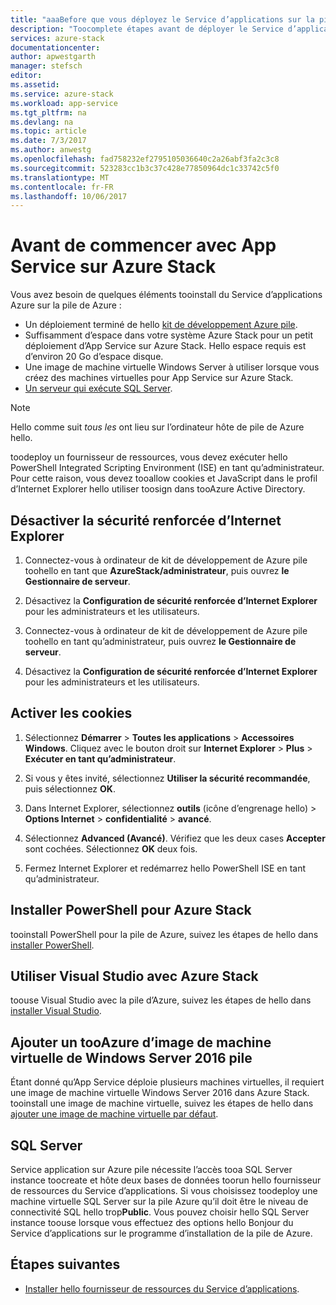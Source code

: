 ```yaml
---
title: "aaaBefore que vous déployez le Service d’applications sur la pile de Azure | Documents Microsoft"
description: "Toocomplete étapes avant de déployer le Service d’applications sur la pile de Azure"
services: azure-stack
documentationcenter: 
author: apwestgarth
manager: stefsch
editor: 
ms.assetid: 
ms.service: azure-stack
ms.workload: app-service
ms.tgt_pltfrm: na
ms.devlang: na
ms.topic: article
ms.date: 7/3/2017
ms.author: anwestg
ms.openlocfilehash: fad758232ef2795105036640c2a26abf3fa2c3c8
ms.sourcegitcommit: 523283cc1b3c37c428e77850964dc1c33742c5f0
ms.translationtype: MT
ms.contentlocale: fr-FR
ms.lasthandoff: 10/06/2017
---
```

# <a name="before-you-get-started-with-app-service-on-azure-stack"></a>Avant de commencer avec App Service sur Azure Stack

Vous avez besoin de quelques éléments tooinstall du Service d’applications Azure sur la pile de Azure :

- Un déploiement terminé de hello [kit de développement Azure pile](azure-stack-run-powershell-script.md).
- Suffisamment d’espace dans votre système Azure Stack pour un petit déploiement d’App Service sur Azure Stack.  Hello espace requis est d’environ 20 Go d’espace disque.
- Une image de machine virtuelle Windows Server à utiliser lorsque vous créez des machines virtuelles pour App Service sur Azure Stack.
- [Un serveur qui exécute SQL Server](#SQL-Server).

>[!NOTE] 
> Hello comme suit *tous les* ont lieu sur l’ordinateur hôte de pile de Azure hello.

toodeploy un fournisseur de ressources, vous devez exécuter hello PowerShell Integrated Scripting Environment (ISE) en tant qu’administrateur. Pour cette raison, vous devez tooallow cookies et JavaScript dans le profil d’Internet Explorer hello utiliser toosign dans tooAzure Active Directory.

## <a name="turn-off-internet-explorer-enhanced-security"></a>Désactiver la sécurité renforcée d’Internet Explorer

1.  Connectez-vous à ordinateur de kit de développement de Azure pile toohello en tant que **AzureStack/administrateur**, puis ouvrez **le Gestionnaire de serveur**.

2.  Désactivez la **Configuration de sécurité renforcée d’Internet Explorer** pour les administrateurs et les utilisateurs.

3.  Connectez-vous à ordinateur de kit de développement de Azure pile toohello en tant qu’administrateur, puis ouvrez **le Gestionnaire de serveur**.

4.  Désactivez la **Configuration de sécurité renforcée d’Internet Explorer** pour les administrateurs et les utilisateurs.

## <a name="enable-cookies"></a>Activer les cookies

1.  Sélectionnez **Démarrer** > **Toutes les applications** > **Accessoires Windows**. Cliquez avec le bouton droit sur **Internet Explorer** > **Plus** > **Exécuter en tant qu’administrateur**.

2.  Si vous y êtes invité, sélectionnez **Utiliser la sécurité recommandée**, puis sélectionnez **OK**.

3.  Dans Internet Explorer, sélectionnez **outils** (icône d’engrenage hello) > **Options Internet** > **confidentialité** > **avancé**.

4.  Sélectionnez **Advanced (Avancé)**. Vérifiez que les deux cases **Accepter** sont cochées. Sélectionnez **OK** deux fois.

5.  Fermez Internet Explorer et redémarrez hello PowerShell ISE en tant qu’administrateur.

## <a name="install-powershell-for-azure-stack"></a>Installer PowerShell pour Azure Stack

tooinstall PowerShell pour la pile de Azure, suivez les étapes de hello dans [installer PowerShell](azure-stack-powershell-install.md).

## <a name="use-visual-studio-with-azure-stack"></a>Utiliser Visual Studio avec Azure Stack

toouse Visual Studio avec la pile d’Azure, suivez les étapes de hello dans [installer Visual Studio](azure-stack-install-visual-studio.md).

## <a name="add-a-windows-server-2016-vm-image-tooazure-stack"></a>Ajouter un tooAzure d’image de machine virtuelle de Windows Server 2016 pile

Étant donné qu’App Service déploie plusieurs machines virtuelles, il requiert une image de machine virtuelle Windows Server 2016 dans Azure Stack. tooinstall une image de machine virtuelle, suivez les étapes de hello dans [ajouter une image de machine virtuelle par défaut](azure-stack-add-default-image.md).

## <a name="SQL-Server"></a>SQL Server

Service application sur Azure pile nécessite l’accès tooa SQL Server instance toocreate et hôte deux bases de données toorun hello fournisseur de ressources du Service d’applications.  Si vous choisissez toodeploy une machine virtuelle SQL Server sur la pile Azure qu’il doit être le niveau de connectivité SQL hello trop**Public**.  Vous pouvez choisir hello SQL Server instance toouse lorsque vous effectuez des options hello Bonjour du Service d’applications sur le programme d’installation de la pile de Azure.

## <a name="next-steps"></a>Étapes suivantes

- [Installer hello fournisseur de ressources du Service d’applications](azure-stack-app-service-deploy.md).

<!--Image references-->
[1]: ./media/azure-stack-app-service-before-you-get-started/PSGallery.png
[2]: ./media/azure-stack-app-service-before-you-get-started/WebPI_InstalledProducts.png
